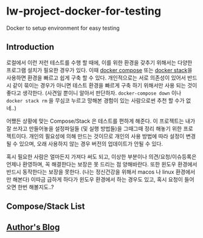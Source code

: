 # lw-project-docker-for-testing
Docker to setup environment for easy testing

## Introduction
로컬에서 이런 저런 테스트를 수행 할 때에, 이를 위한 환경을 갖추기 위해서는 다양한 프로그램 설치가 필요한 경우가 있다. 이때 [docker compose](https://docs.docker.com/compose/) 또는 [docker stack](https://docs.docker.com/engine/swarm/stack-deploy/)을 사용하면 환경을 빠르고 쉽게 구축 할 수 있다. 개인적으로는 서로 의존성이 있어서 반드시 같이 묶이는 경우가 아니면 테스트 환경을 빠르게 구축 하기 위해서만 사용 되는 것이 좋다고 생각한다. (사견일 뿐이니 알아서 판단하자. `docker-compose down` 이나 `docker stack rm` 을 무심코 누르고 망해본 경험이 있는 사람으로썬 추천 할 수가 없네..)

어쨌든 상황에 맞는 Compose/Stack 은 테스트를 편하게 해준다. 이 프로젝트는 내가 잘 쓰자고 만들어놓을 설정파일들 (및 실행 방법들)을 그때그때 정리 해놓기 위한 프로젝트이다. 개인의 필요성에 의해 만드는 것이므로 개인의 사용 방법에 따라 설정이 변경 될 수 있으며, 오래 사용하지 않는 경우 버전의 업데이트가 안될 수 있다.

혹시 필요한 사람은 얼마든지 가져다 써도 되고, 이상한 부분이나 의견/요청/이슈등록은 언제나 환영하며, 꼭 해결한다는 보장은 못 드리는 점 양해바란다. 또한 윈도우 환경에서 반드시 동작한다는 보장을 못한다. (나는 정신건강을 위해서 macos 나 linux 환경에서만 해본다) 이따금 급하게 하다가 윈도우 환경에서 하는 경우도 있고, 혹시 요청이 들어오면 한번 해볼지도..?

## Compose/Stack List


## [Author's Blog](https://lonelywolflee.github.io/)